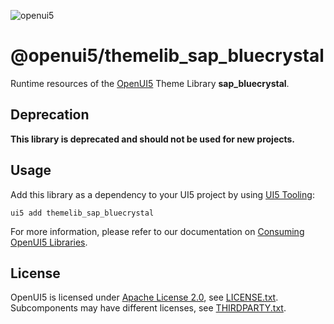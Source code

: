 ![openui5](http://openui5.org/images/OpenUI5_new_big_side.png)

# @openui5/themelib_sap_bluecrystal
Runtime resources of the [OpenUI5](https://github.com/SAP/openui5) Theme Library **sap_bluecrystal**.

## Deprecation
**This library is deprecated and should not be used for new projects.**

## Usage
Add this library as a dependency to your UI5 project by using [UI5 Tooling](https://sap.github.io/ui5-tooling/):

```
ui5 add themelib_sap_bluecrystal
```

For more information, please refer to our documentation on [Consuming OpenUI5 Libraries](https://sap.github.io/ui5-tooling/pages/OpenUI5/).

## License
OpenUI5 is licensed under [Apache License 2.0](https://www.apache.org/licenses/LICENSE-2.0), see [LICENSE.txt](LICENSE.txt).
Subcomponents may have different licenses, see [THIRDPARTY.txt](THIRDPARTY.txt).
